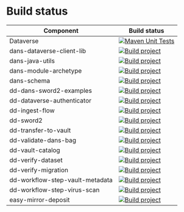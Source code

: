 Build status
============

| Component                       | Build status                                                                                                                                                                                                     |
|---------------------------------|------------------------------------------------------------------------------------------------------------------------------------------------------------------------------------------------------------------|
| Dataverse                       | [![Maven Unit Tests](https://github.com/IQSS/dataverse/actions/workflows/maven_unit_test.yml/badge.svg)](https://github.com/IQSS/dataverse/actions/workflows/maven_unit_test.yml)                                |
| dans-dataverse-client-lib       | [![Build project](https://github.com/DANS-KNAW/dans-dataverse-client-lib/actions/workflows/build.yml/badge.svg)](https://github.com/DANS-KNAW/dans-dataverse-client-lib/actions/workflows/build.yml)             |
| dans-java-utils                 | [![Build project](https://github.com/DANS-KNAW/dans-java-utils/actions/workflows/build.yml/badge.svg)](https://github.com/DANS-KNAW/dans-java-utils/actions/workflows/build.yml)                                 |
| dans-module-archetype           | [![Build project](https://github.com/DANS-KNAW/dans-module-archetype/actions/workflows/build.yml/badge.svg)](https://github.com/DANS-KNAW/dans-module-archetype/actions/workflows/build.yml)                     |
| dans-schema                     | [![Build project](https://github.com/DANS-KNAW/dans-schema/actions/workflows/build.yml/badge.svg)](https://github.com/DANS-KNAW/dans-schema/actions/workflows/build.yml)                                         |
| dd-dans-sword2-examples         | [![Build project](https://github.com/DANS-KNAW/dd-dans-sword2-examples/actions/workflows/build.yml/badge.svg)](https://github.com/DANS-KNAW/dd-dans-sword2-examples/actions/workflows/build.yml)                 |
| dd-dataverse-authenticator      | [![Build project](https://github.com/DANS-KNAW/dd-ingest-flow/actions/workflows/build.yml/badge.svg)](https://github.com/DANS-KNAW/dd-ingest-flow/actions/workflows/build.yml)                                   |
| dd-ingest-flow                  | [![Build project](https://github.com/DANS-KNAW/dd-dataverse-authenticator/actions/workflows/build.yml/badge.svg)](https://github.com/DANS-KNAW/dd-dataverse-authenticator/actions/workflows/build.yml)           |
| dd-sword2                       | [![Build project](https://github.com/DANS-KNAW/dd-sword2/actions/workflows/build.yml/badge.svg)](https://github.com/DANS-KNAW/dd-sword2/actions/workflows/build.yml)                                             |
| dd-transfer-to-vault            | [![Build project](https://github.com/DANS-KNAW/dd-transfer-to-vault/actions/workflows/build.yml/badge.svg)](https://github.com/DANS-KNAW/dd-transfer-to-vault/actions/workflows/build.yml)                       |
| dd-validate-dans-bag            | [![Build project](https://github.com/DANS-KNAW/dd-validate-dans-bag/actions/workflows/build.yml/badge.svg)](https://github.com/DANS-KNAW/dd-validate-dans-bag/actions/workflows/build.yml)                       |
| dd-vault-catalog                | [![Build project](https://github.com/DANS-KNAW/dd-vault-catalog/actions/workflows/build.yml/badge.svg)](https://github.com/DANS-KNAW/dd-vault-catalog/actions/workflows/build.yml)                               |
| dd-verify-dataset               | [![Build project](https://github.com/DANS-KNAW/dd-verify-dataset/actions/workflows/build.yml/badge.svg)](https://github.com/DANS-KNAW/dd-verify-dataset/actions/workflows/build.yml)                             |
| dd-verify-migration             | [![Build project](https://github.com/DANS-KNAW/dd-verify-migration/actions/workflows/build.yml/badge.svg)](https://github.com/DANS-KNAW/dd-verify-migration/actions/workflows/build.yml)                         |
| dd-workflow-step-vault-metadata | [![Build project](https://github.com/DANS-KNAW/dd-workflow-step-vault-metadata/actions/workflows/build.yml/badge.svg)](https://github.com/DANS-KNAW/dd-workflow-step-vault-metadata/actions/workflows/build.yml) |
| dd-workflow-step-virus-scan     | [![Build project](https://github.com/DANS-KNAW/dd-workflow-step-virus-scan/actions/workflows/build.yml/badge.svg)](https://github.com/DANS-KNAW/dd-workflow-step-virus-scan/actions/workflows/build.yml)         |
| easy-mirror-deposit             | [![Build project](https://github.com/DANS-KNAW/easy-mirror-deposit/actions/workflows/build.yml/badge.svg)](https://github.com/DANS-KNAW/easy-mirror-deposit/actions/workflows/build.yml)                         |


